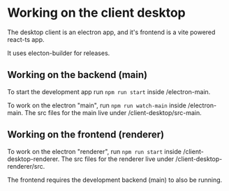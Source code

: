 # Working on the client desktop

The desktop client is an electron app, and it's frontend is a vite powered react-ts app.

It uses electon-builder for releases.

## Working on the backend (main)

To start the development app run `npm run start` inside /electron-main.

To work on the electron "main", run `npm run watch-main` inside /electron-main. The src files for the main live under /client-desktop/src-main.

## Working on the frontend (renderer)

To work on the electron "renderer", run `npm run start` inside /client-desktop-renderer. The src files for the renderer live under /client-desktop-renderer/src.

The frontend requires the development backend (main) to also be running.
